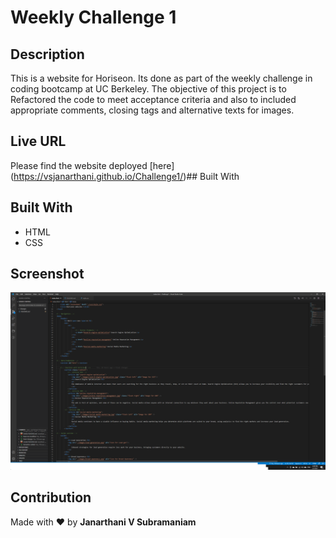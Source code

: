 # Weekly Challenge 1
## Description
This is a website for Horiseon. Its done as part of the weekly challenge in coding bootcamp at UC Berkeley. The objective of this project is to Refactored the code to meet acceptance criteria and also to included appropriate comments, closing tags and alternative texts for images. 
## Live URL
Please find the website deployed [here] (https://vsjanarthani.github.io/Challenge1/)## Built With
## Built With
* HTML
* CSS
## Screenshot
![code](./images/codescreenshot.png)
## Contribution
Made with :heart: by **Janarthani V Subramaniam**



